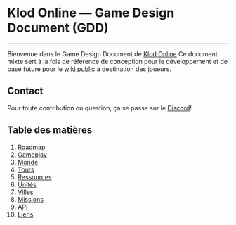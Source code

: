 # Klod Online — Game Design Document (GDD)
______

Bienvenue dans le Game Design Document de [Klod Online](https://www.klod-online.com)
Ce document mixte sert à la fois de référence de conception pour le développement et de base future pour le [wiki public](KlodWiki.md) à destination des joueurs.
## Contact
Pour toute contribution ou question, ça se passe sur le [Discord](https://discord.gg/UaQ74pgDQu)!
## Table des matières
1. [Roadmap](Roadmap.md)
2. [Gameplay](Gameplay.md)
3. [Monde](Monde.md)
4. [Tours](Tours.md)
5. [Ressources](Ressources.md)
6. [Unités](Unités.md)
7. [Villes](Villes.md)
8. [Missions](Missions.md)
9. [API](API.md)
10. [Liens](Liens.md)
